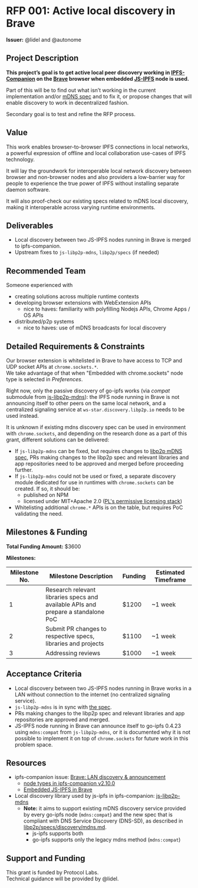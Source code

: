 # RFP 001: Active local discovery in Brave

**Issuer:** @lidel and @autonome

## Project Description

<!-- Please fill in details about what you're trying to build. What is the purpose/context? What are the high-level requirements? 

This section should be 2-3 paragraphs long. -->

**This project’s goal is to get active local peer discovery working in [IPFS-Companion](https://github.com/ipfs/ipfs-companion) on the [Brave](https://brave.com/) browser when embedded [JS-IPFS](https://github.com/ipfs/js-ipfs) node is used.**

Part of this will be to find out what isn’t working in the current implementation and/or [mDNS spec](https://github.com/libp2p/specs/blob/master/discovery/mdns.md) and to fix it, or propose changes that will enable discovery to work in decentralized fashion.

Secondary goal is to test and refine the RFP process.

## Value

<!-- Please describe why the work that will come out of this RFP is valuable for the IPFS ecosystem. -->

This work enables browser-to-browser IPFS connections in local networks, a powerful expression of offline and local collaboration use-cases of IPFS technology. 

It will lay the groundwork for interoperable local network discovery between browser and non-browser nodes and also providers a low-barrier way for people to experience the true power of IPFS without installing separate daemon software.

It will also proof-check our existing specs related to mDNS local discovery, making it interoperable across varying runtime environments.

## Deliverables

<!-- What are you expecting the proposer to deliver at the completion of this project?-->

- Local discovery between two JS-IPFS nodes running in Brave is merged to ipfs-companion.
- Upstream fixes to `js-libp2p-mdns`, `libp2p/specs` (if needed)

## Recommended Team

<!-- List the skills and experience you are looking for. Teams with this background might be a better fit for this project.-->

Someone experienced with
- creating solutions across multiple runtime contexts
- developing browser extensions with WebExtension APIs
    - nice to haves: familiarity with polyfilling Nodejs APIs, Chrome Apps / OS APIs
- distributed/p2p systems
    - nice to haves: use of mDNS broadcasts for local discovery

## Detailed Requirements & Constraints
<!-- You can use this section to detail requirements that the deliverables must include.

Also include any relevant constraints that the implementer should be aware of before beginning this project.-->

Our browser extension is whitelisted in Brave to have access to TCP and UDP socket APIs at `chrome.sockets.*`.  
We take advantage of that when "Embedded with chrome.sockets" node type is selected in *Preferences*.

Right now, only the passive discovery of go-ipfs works (via _compat_ submodule from [js-libp2p-mdns](https://github.com/libp2p/js-libp2p-mdns)):  the IPFS node running in Brave is not announcing itself to other peers on the same local network, and a centralized signaling service at `ws-star.discovery.libp2p.io` needs to be used instead.


It is unknown if existing mdns discovery spec can be used in environment with `chrome.sockets`, and depending on the research done as a part of this grant, different solutions can be delivered:

- If `js-libp2p-mdns` can be fixed, but requires changes to [libp2p mDNS spec](https://github.com/libp2p/specs/blob/master/discovery/mdns.md), PRs making changes to the libp2p spec and relevant libraries and app repositories need to be approved and merged before proceeding further.
- If `js-libp2p-mdns` could not be used or fixed, a separate discovery module dedicated for use in runtimes with `chrome.sockets` can be created. If so, it should be:
    -  published on NPM
    -  licensed under MIT+Apache 2.0 ([PL's permissive licensing stack](https://protocol.ai/blog/announcing-the-permissive-license-stack/))
- Whitelisting additional `chrome.*` APIs is on the table, but requires PoC validating the need.

## Milestones & Funding

**Total Funding Amount:**  $3600 <!-- List the total proposed funding amount (currently in USD, eventually can be a distribution between USD/FIL)-->

**Milestones:** <!-- Make sure that the values in the Funding column add up to the Total Funding Amount listed above.-->

| Milestone No. | Milestone Description | Funding | Estimated Timeframe |
| --- | --- | --- | --- |
| 1 | Research relevant libraries specs and available APIs and prepare a standalone PoC | $1200 | ~1 week  |
| 2 | Submit PR changes to respective specs, libraries and projects | $1100 | ~1 week |
| 3 | Addressing reviews | $1000 | ~1 week |

## Acceptance Criteria

<!-- What are the acceptance criteria for each milestone and for the final deliverables? These should be as objective as possible. They will be used to determine whether or not a grantee will receive payment for work completed for a milestone. -->

- Local discovery between two JS-IPFS nodes running in Brave works in a LAN without connection to the internet (no centralized signaling service).
- `js-libp2p-mdns` is in sync with [the spec](https://github.com/libp2p/specs/blob/master/discovery/mdns.md).
- PRs making changes to the libp2p spec and relevant libraries and app repositories are approved and merged.
- JS-IPFS node running in Brave can announce itself to go-ipfs 0.4.23 using `mdns:compat` from `js-libp2p-mdns`, or it is documented why it is not possible to implement it on top of `chrome.sockets` for future work in this problem space.

## Resources

<!-- Link any resources that might be helpful for an implementer who is working on this project.-->


- ipfs-companion issue: [Brave: LAN discovery & announcement](https://github.com/ipfs-shipyard/ipfs-companion/issues/758)
    - [node types in ipfs-companion v2.10.0](https://github.com/ipfs-shipyard/ipfs-companion/blob/v2.10.0/docs/node-types.md)
    - [ Embedded JS-IPFS in Brave](https://github.com/ipfs-shipyard/ipfs-companion/issues/716)
- Local discovery library used by js-ipfs in ipfs-companion: [js-libp2p-mdns](https://github.com/libp2p/js-libp2p-mdns)
  - **Note:** it aims to support existing mDNS discovery service provided by every go-ipfs node (`mdns:compat`) and the new spec that is compliant with  DNS Service Discovery (DNS-SD), as described in  [libp2p/specs/discovery/mdns.md](https://github.com/libp2p/specs/blob/master/discovery/mdns.md).
      - js-ipfs supports both
      - go-ipfs supports only the legacy mdns method (`mdns:compat`)

## Support and Funding

<!-- Who is backing this project? How will they pay the implementers? If you have not already added your information to [FUNDING](../FUNDING.md), you can do so now and link it here. Include a legal entity name if possible.

Any other organizations that choose to add their support to this RFP will do so in this section.
-->

This grant is funded by Protocol Labs.  
Technical guidance will be provided by @lidel.
